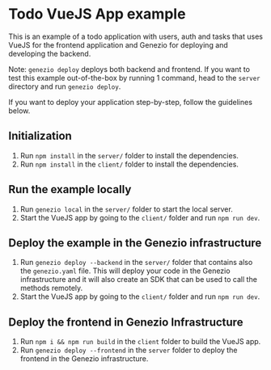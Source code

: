 # Todo VueJS App example

This is an example of a todo application with users, auth and tasks that uses VueJS for the frontend application and Genezio for deploying and developing the backend.

Note: `genezio deploy` deploys both backend and frontend. If you want to test this example out-of-the-box by running 1 command, head to the `server` directory and run `genezio deploy`.

If you want to deploy your application step-by-step, follow the guidelines below.

## Initialization

1. Run `npm install` in the `server/` folder to install the dependencies.
2. Run `npm install` in the `client/` folder to install the dependencies.

## Run the example locally

1. Run `genezio local` in the `server/` folder to start the local server.
2. Start the VueJS app by going to the `client/` folder and run `npm run dev`.

## Deploy the example in the Genezio infrastructure

1. Run `genezio deploy --backend` in the `server/` folder that contains also the `genezio.yaml` file. This will deploy your code in the Genezio infrastructure and it will also create an SDK that can be used to call the methods remotely.
2. Start the VueJS app by going to the `client/` folder and run `npm run dev`.

## Deploy the frontend in Genezio Infrastructure
1. Run `npm i && npm run build` in the `client` folder to build the VueJS app.
2. Run `genezio deploy --frontend` in the `server` folder to deploy the frontend in the Genezio infrastructure.
